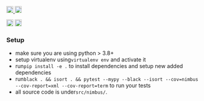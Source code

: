 <p>
    <a href="https://github.com/tonybenoy/nimbus/actions">
        <img src="https://github.com/tonybenoy/nimbus/workflows/Tests/badge.svg" alt="Test Status" height="18">
    </a>
    <a href="https://github.com/tonybenoy/nimbus/actions">
        <img src="https://github.com/tonybenoy/nimbus/workflows/pre-commit%20hooks/badge.svg" alt="Pre-commit Status" height="18">
    </a>
</p>
<p>
    <a href="https://www.python.org/downloads/"><img src="https://img.shields.io/badge/python-3.8+-blue.svg" alt="Python version" height="18"></a>
    <a href="https://github.com/psf/black">
        <img src="https://img.shields.io/badge/code%20style-black-000000.svg" alt="Codestyle Black" height="18">
    </a>
</p>

### Setup

- make sure you are using python > 3.8+
- setup virtualenv using`virtualenv env` and activate it
- run`pip install -e .` to install dependencies and setup new added dependencies
- run`black . && isort . && pytest --mypy --black --isort --cov=nimbus --cov-report=xml --cov-report=term` to run your tests
- all source code is under`src/nimbus/`.
